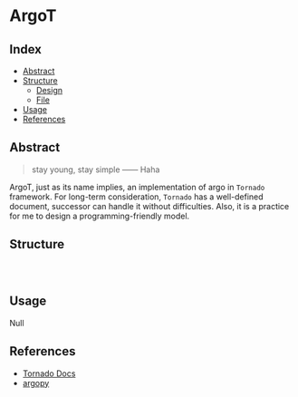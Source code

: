 ArgoT
===

## Index
* [Abstract](#abst)
* [Structure](#struct)
	* [Design](#design)
	* [File](#file)
* [Usage](#usage)
* [References](#ref)


## <a id="abst"></a> Abstract
> stay young, stay simple —— Haha

ArgoT, just as its name implies, an implementation of argo in `Tornado` framework.
For long-term consideration, `Tornado` has a well-defined document, successor can handle it without difficulties. Also, it is a practice for me to design a programming-friendly model.

## <a id="struct"></a> Structure
### <a id="design"></a>
![]()
### <a id="file"></a>
```
```
## <a id="usage"></a> Usage
Null
## <a id="ref"></a> References
* [Tornado Docs](http://www.tornadoweb.org/en/stable/)
* [argopy](https://github.com/argolab/argopy)